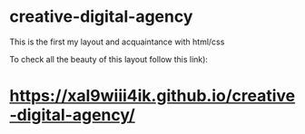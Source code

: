 # creative-digital-agency

This is the first my layout and acquaintance with html/css

To check all the beauty of this layout follow this link):

# https://xal9wiii4ik.github.io/creative-digital-agency/

